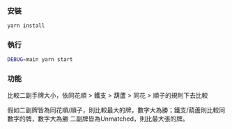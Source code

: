 ### 安裝
``` bash
yarn install
```

### 執行
``` bash
DEBUG=main yarn start
```

### 功能
比較二副手牌大小，依同花順 > 鐵支 > 葫蘆 > 同花 > 順子的規則下去比較

假如二副牌皆為同花順/順子，則比較最大的牌，數字大為勝；鐵支/葫蘆則比較同數字的牌，數字大為勝
二副牌皆為Unmatched，則比最大張的牌。
